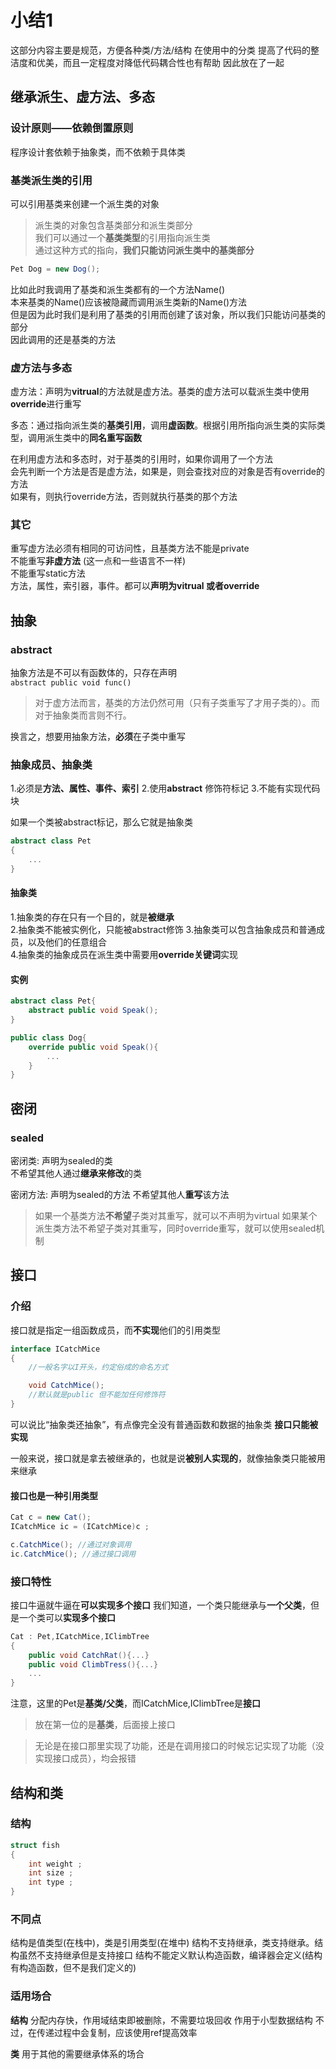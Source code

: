 # 小结1
这部分内容主要是规范，方便各种类/方法/结构 在使用中的分类
提高了代码的整洁度和优美，而且一定程度对降低代码耦合性也有帮助
因此放在了一起

## 继承派生、虚方法、多态

### 设计原则——依赖倒置原则  
程序设计套依赖于抽象类，而不依赖于具体类  

### 基类派生类的引用 
可以引用基类来创建一个派生类的对象  
>派生类的对象包含基类部分和派生类部分  
>我们可以通过一个**基类类型**的引用指向派生类  
>通过这种方式的指向，**我们只能访问派生类中的基类部分**
```C#
Pet Dog = new Dog();
```

比如此时我调用了基类和派生类都有的一个方法Name()  
本来基类的Name()应该被隐藏而调用派生类新的Name()方法  
但是因为此时我们是利用了基类的引用而创建了该对象，所以我们只能访问基类的部分  
因此调用的还是基类的方法  

### 虚方法与多态  
虚方法：声明为**vitrual**的方法就是虚方法。基类的虚方法可以载派生类中使用**override**进行重写  

多态：通过指向派生类的**基类引用**，调用**虚函数**。根据引用所指向派生类的实际类型，调用派生类中的**同名重写函数**  

在利用虚方法和多态时，对于基类的引用时，如果你调用了一个方法  
会先判断一个方法是否是虚方法，如果是，则会查找对应的对象是否有override的方法  
如果有，则执行override方法，否则就执行基类的那个方法  

### 其它
重写虚方法必须有相同的可访问性，且基类方法不能是private  
不能重写**非虚方法** (这一点和一些语言不一样)  
不能重写static方法  
方法，属性，索引器，事件。都可以**声明为vitrual 或者override**  

## 抽象

### abstract 
抽象方法是不可以有函数体的，只存在声明    
```abstract public void func()```

> 对于虚方法而言，基类的方法仍然可用（只有子类重写了才用子类的）。而对于抽象类而言则不行。

换言之，想要用抽象方法，**必须**在子类中重写

### 抽象成员、抽象类
1.必须是**方法、属性、事件、索引**
2.使用**abstract** 修饰符标记
3.不能有实现代码块

如果一个类被abstract标记，那么它就是抽象类  
```C#
abstract class Pet
{
    ...
}
```

#### 抽象类
1.抽象类的存在只有一个目的，就是**被继承**  
2.抽象类不能被实例化，只能被abstract修饰
3.抽象类可以包含抽象成员和普通成员，以及他们的任意组合  
4.抽象类的抽象成员在派生类中需要用**override关键词**实现    

#### 实例
```C#
abstract class Pet{
    abstract public void Speak();
}

public class Dog{
    override public void Speak(){
        ...
    }
}
```

## 密闭
### sealed
密闭类:
声明为sealed的类    
不希望其他人通过**继承来修改**的类

密闭方法:
声明为sealed的方法
不希望其他人**重写**该方法

> 如果一个基类方法**不希望**子类对其重写，就可以不声明为virtual
> 如果某个派生类方法不希望子类对其重写，同时override重写，就可以使用sealed机制

## 接口
### 介绍
接口就是指定一组函数成员，而**不实现**他们的引用类型    
```C#
interface ICatchMice
{
    //一般名字以I开头，约定俗成的命名方式

    void CatchMice(); 
    //默认就是public 但不能加任何修饰符
}
```

可以说比“抽象类还抽象”，有点像完全没有普通函数和数据的抽象类
**接口只能被实现**

一般来说，接口就是拿去被继承的，也就是说**被别人实现的**，就像抽象类只能被用来继承

#### 接口也是一种引用类型
```C#
Cat c = new Cat();
ICatchMice ic = (ICatchMice)c ;

c.CatchMice(); //通过对象调用
ic.CatchMice(); //通过接口调用
```

### 接口特性
接口牛逼就牛逼在**可以实现多个接口**
我们知道，一个类只能继承与**一个父类**，但是一个类可以**实现多个接口**
```C#
Cat : Pet,ICatchMice,IClimbTree
{
    public void CatchRat(){...}
    public void ClimbTress(){...}
    ...
}
```
注意，这里的Pet是**基类/父类**，而ICatchMice,IClimbTree是**接口**
> 放在第一位的是**基类**，后面接上接口

> 无论是在接口那里实现了功能，还是在调用接口的时候忘记实现了功能（没实现接口成员），均会报错  

## 结构和类
### 结构
```C#
struct fish
{
    int weight ; 
    int size ; 
    int type ; 
}
```

### 不同点
结构是值类型(在栈中)，类是引用类型(在堆中)
结构不支持继承，类支持继承。结构虽然不支持继承但是支持接口
结构不能定义默认构造函数，编译器会定义(结构有构造函数，但不是我们定义的)

### 适用场合
**结构**
分配内存快，作用域结束即被删除，不需要垃圾回收
作用于小型数据结构
不过，在传递过程中会复制，应该使用ref提高效率

**类**
用于其他的需要继承体系的场合


